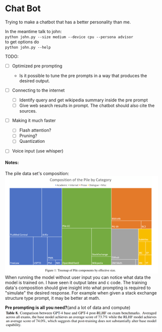 # Chat Bot
Trying to make a chatbot that has a better personality than me. 

In the meantime talk to john:  
`python john.py --size medium --device cpu --persona advisor`  
to get options do  
`python john.py --help`

TODO:
- [ ] Optimized pre prompting
	- Is it possible to tune the pre prompts in a way that produces the desired output.
- [ ] Connecting to the internet
	- [ ] Identify query and get wikipedia summary inside the pre prompt
	- [ ] Give web search results in prompt. The chatbot should also cite the sources.
- [ ] Making it much faster
	- [ ] Flash attention?
	- [ ] Pruning?
	- [ ] Quantization
- [ ] Voice input (use whisper)
    

#### Notes:
The pile data set's composition:
![pile comp](pile_composition.png "MarineGEO logo")
When running the model without user input you can notice what data 
the model is trained on. I have seen it output latex and c code.
The training data's composition should give insight into what prompting is 
required to "simulate" the desired response. For example when given a
stack exchange structure type prompt, it may be better at math.

**Pre prompting is all you need?**(and a lot of data and compute)
![rlhf](rlhf_vs_norlhf.png)